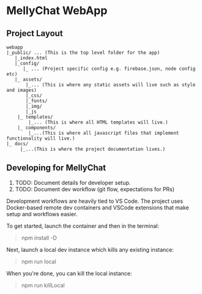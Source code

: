 # MellyChat WebApp

## Project Layout

```
webapp
|_public/ ... (This is the top level folder for the app)
   |_index.html
   |_config/
      |_ ... (Project specific config e.g. firebase.json, node config etc)
   |_ assets/
       |_... (This is where any static assets will live such as style and images)
       |_css/
       |_fonts/
       |_img/
       |_js
    |_ templates/
        |_... (This is where all HTML templates will live.)
    |_ components/
        |_...(This is where all javascript files that implement functionality will live.)
|_ docs/
     |_...(This is where the project documentation lives.)
```

## Developing for MellyChat

1. TODO: Document details for developer setup.
2. TODO: Document dev workflow (git flow, expectations for PRs)

Development workflows are heavily tied to VS Code. The project uses
Docker-based remote dev containers and VSCode extensions that make setup and
workflows easier.

To get started, launch the container and then in the terminal:

>  npm install -D

Next, launch a local dev instance which kills any existing instance:

> npm run local

When you're done, you can kill the local instance:

> npm run killLocal